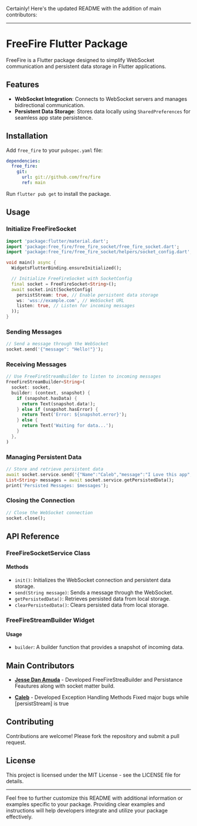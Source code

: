 Certainly! Here's the updated README with the addition of main contributors:

---

# FreeFire Flutter Package

FreeFire is a Flutter package designed to simplify WebSocket communication and persistent data storage in Flutter applications.

## Features

- **WebSocket Integration**: Connects to WebSocket servers and manages bidirectional communication.
- **Persistent Data Storage**: Stores data locally using `SharedPreferences` for seamless app state persistence.

## Installation

Add `free_fire` to your `pubspec.yaml` file:

```yaml
dependencies:
  free_fire:
    git:
      url: git://github.com/fre/fire
      ref: main
```

Run `flutter pub get` to install the package.

## Usage

### Initialize FreeFireSocket

```dart
import 'package:flutter/material.dart';
import 'package:free_fire/free_fire_socket/free_fire_socket.dart';
import 'package:free_fire/free_fire_socket/helpers/socket_config.dart';

void main() async {
  WidgetsFlutterBinding.ensureInitialized();

  // Initialize FreeFireSocket with SocketConfig
  final socket = FreeFireSocket<String>();
  await socket.init(SocketConfig(
    persistStream: true, // Enable persistent data storage
    ws: 'wss://example.com', // WebSocket URL
    listen: true, // Listen for incoming messages
  ));
}
```

### Sending Messages

```dart
// Send a message through the WebSocket
socket.send('{"message": "Hello!"}');
```

### Receiving Messages

```dart
// Use FreeFireStreamBuilder to listen to incoming messages
FreeFireStreamBuilder<String>(
  socket: socket,
  builder: (context, snapshot) {
    if (snapshot.hasData) {
      return Text(snapshot.data!);
    } else if (snapshot.hasError) {
      return Text('Error: ${snapshot.error}');
    } else {
      return Text('Waiting for data...');
    }
  },
)
```

### Managing Persistent Data

```dart
// Store and retrieve persistent data
await socket.service.send('{"Name":"Caleb","message":"I Love this app","senderId":"Caleb@gmail.com","receiverId":"Jesse@gmail.com","type":"message"}');
List<String> messages = await socket.service.getPersistedData();
print('Persisted Messages: $messages');
```

### Closing the Connection

```dart
// Close the WebSocket connection
socket.close();
```

## API Reference

### FreeFireSocketService Class

#### Methods

- `init()`: Initializes the WebSocket connection and persistent data storage.
- `send(String message)`: Sends a message through the WebSocket.
- `getPersistedData()`: Retrieves persisted data from local storage.
- `clearPersistedData()`: Clears persisted data from local storage.

### FreeFireStreamBuilder Widget

#### Usage

- `builder`: A builder function that provides a snapshot of incoming data.

## Main Contributors

- **[Jesse Dan Amuda](https://github.com/Jesse-Dan)** - Developed FreeFireStreaBuilder and Persistance Feautures along with socket matter build.

- **[Caleb](https://github.com/CINO1902)** - Developed Exception Handling Methods Fixed major bugs while [persistStream] is true


## Contributing

Contributions are welcome! Please fork the repository and submit a pull request.

## License

This project is licensed under the MIT License - see the LICENSE file for details.

---

Feel free to further customize this README with additional information or examples specific to your package. Providing clear examples and instructions will help developers integrate and utilize your package effectively.